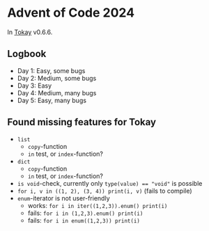 # Advent of Code 2024

In [Tokay](https://tokay.dev) v0.6.6.

## Logbook

- Day 1: Easy, some bugs
- Day 2: Medium, some bugs
- Day 3: Easy
- Day 4: Medium, many bugs
- Day 5: Easy, many bugs

## Found missing features for Tokay

- `list`
  - `copy`-function
  - `in` test, or `index`-function?
- `dict`
  - `copy`-function
  - `in` test, or `index`-function?
- `is void`-check, currently only `type(value) == "void"` is possible
- `for i, v in ((1, 2), (3, 4)) print(i, v)` (fails to compile)
- `enum`-iterator is not user-friendly
  - works: `for i in iter((1,2,3)).enum() print(i)`
  - fails: `for i in (1,2,3).enum() print(i)`
  - fails: `for i in enum((1,2,3)) print(i)`
